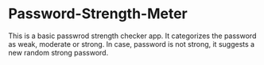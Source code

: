 # Password-Strength-Meter
This is a basic passwrod strength checker app.
It categorizes the password as weak, moderate or strong.
In case, password is not strong, it suggests a new random strong password.
